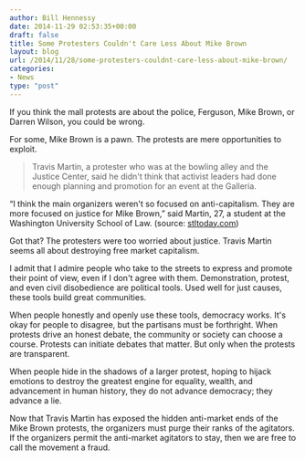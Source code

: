 ```yaml
---
author: Bill Hennessy
date: 2014-11-29 02:53:35+00:00
draft: false
title: Some Protesters Couldn't Care Less About Mike Brown
layout: blog
url: /2014/11/28/some-protesters-couldnt-care-less-about-mike-brown/
categories:
- News
type: "post"
---
```


If you think the mall protests are about the police, Ferguson, Mike Brown, or Darren Wilson, you could be wrong.

For some, Mike Brown is a pawn. The protests are mere opportunities to exploit.



> Travis Martin, a protester who was at the bowling alley and the Justice Center, said he didn't think that activist leaders had done enough planning and promotion for an event at the Galleria.

“I think the main organizers weren't so focused on anti-capitalism. They are more focused on justice for Mike Brown,” said Martin, 27, a student at the Washington University School of Law. (source: [stltoday.com](https://www.stltoday.com/news/local/metro/galleria-reopens-after-protest-demonstration-over-at-west-county-center/article_02e39345-5fba-539a-8262-998b9c2be232.html))



Got that? The protesters were too worried about justice. Travis Martin seems all about destroying free market capitalism.

I admit that I admire people who take to the streets to express and promote their point of view, even if I don't agree with them. Demonstration, protest, and even civil disobedience are political tools. Used well for just causes, these tools build great communities.

When people honestly and openly use these tools, democracy works. It's okay for people to disagree, but the partisans must be forthright. When protests drive an honest debate, the community or society can choose a course. Protests can initiate debates that matter. But only when the protests are transparent.

When people hide in the shadows of a larger protest, hoping to hijack emotions to destroy the greatest engine for equality, wealth, and advancement in human history, they do not advance democracy; they advance a lie.

Now that Travis Martin has exposed the hidden anti-market ends of the Mike Brown protests, the organizers must purge their ranks of the agitators. If the organizers permit the anti-market agitators to stay, then we are free to call the movement a fraud.  
  

